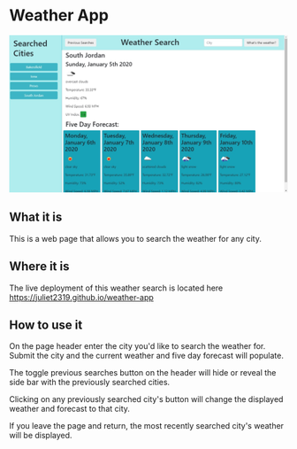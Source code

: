 # Weather App

![Screen shot of weather app](images/weather-app-screenshot.jpg)

## What it is

This is a web page that allows you to search the weather for any city.

## Where it is

The live deployment of this weather search is located here <https://juliet2319.github.io/weather-app>

## How to use it

On the page header enter the city you'd like to search the weather for. Submit the city and the current weather and five day forecast will populate.

The toggle previous searches button on the header will hide or reveal the side bar with the previously searched cities.

Clicking on any previously searched city's button will change the displayed weather and forecast to that city.

If you leave the page and return, the most recently searched city's weather will be displayed.
